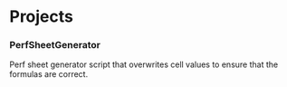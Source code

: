 # Projects

### PerfSheetGenerator 

Perf sheet generator script that overwrites cell values to ensure that the formulas are correct.

